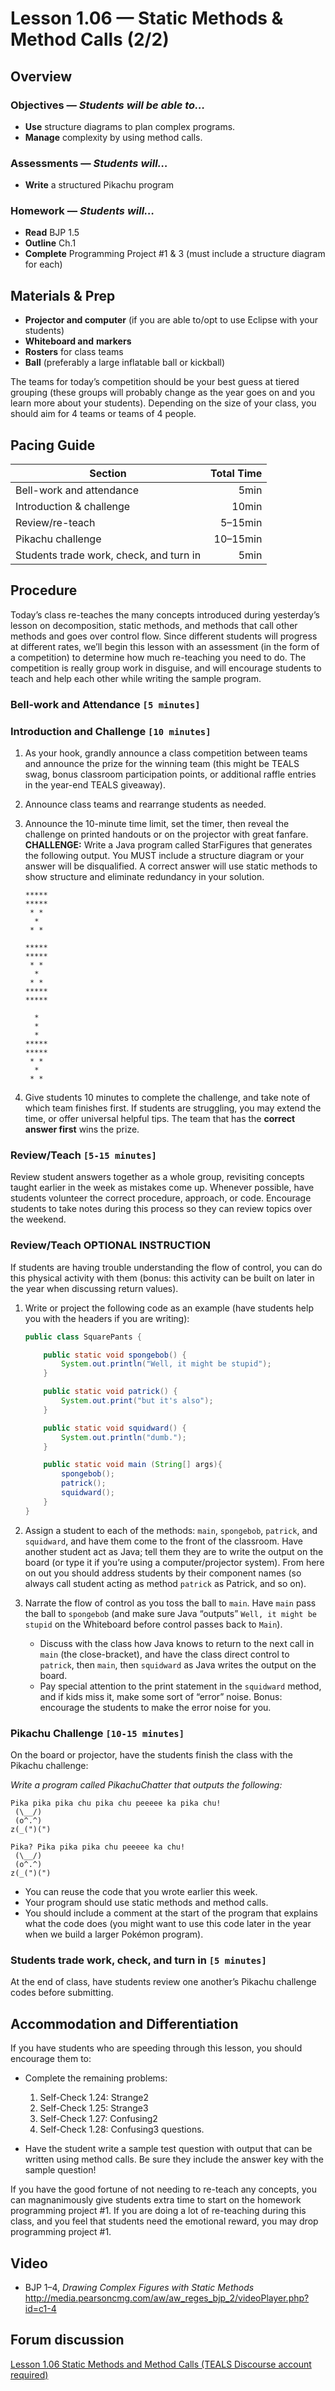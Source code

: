 Lesson 1.06 — Static Methods & Method Calls (2/2)
====================================================================================================

Overview
--------
### Objectives — _Students will be able to…_
- **Use** structure diagrams to plan complex programs.
- **Manage** complexity by using method calls.

### Assessments — _Students will…_
- **Write** a structured Pikachu program

### Homework — _Students will…_
- **Read** BJP 1.5
- **Outline** Ch.1
- **Complete** Programming Project #1 & 3 (must include a structure diagram for each)


Materials & Prep
----------------
- **Projector and computer** (if you are able to/opt to use Eclipse with your students)
- **Whiteboard and** **markers**
- **Rosters** for class teams
- **Ball** (preferably a large inflatable ball or kickball)

The teams for today’s competition should be your best guess at tiered grouping (these groups will
probably change as the year goes on and you learn more about your students). Depending on the size
of your class, you should aim for 4 teams or teams of 4 people.


Pacing Guide
------------
| Section                                 | Total Time |
|-----------------------------------------|-----------:|
| Bell-work and attendance                |       5min |
| Introduction & challenge                |      10min |
| Review/re-teach                         |    5–15min |
| Pikachu challenge                       |   10–15min |
| Students trade work, check, and turn in |       5min |


Procedure
---------

Today’s class re-teaches the many concepts introduced during yesterday’s lesson on decomposition,
static methods, and methods that call other methods and goes over control flow. Since different
students will progress at different rates, we’ll begin this lesson with an assessment (in the form
of a competition) to determine how much re-teaching you need to do. The competition is really group
work in disguise, and will encourage students to teach and help each other while writing the sample
program.

### Bell-work and Attendance `[5 minutes]`

### Introduction and Challenge `[10 minutes]`

1. As your hook, grandly announce a class competition between teams and announce the prize for the
  winning team (this might be TEALS swag, bonus classroom participation points, or additional raffle
  entries in the year-end TEALS giveaway).

2. Announce class teams and rearrange students as needed.

3. Announce the 10-minute time limit, set the timer, then reveal the challenge on printed handouts
  or on the projector with great fanfare. **CHALLENGE:** Write a Java program called StarFigures
  that generates the following output. You MUST include a structure diagram or your answer will be
  disqualified. A correct answer will use static methods to show structure and eliminate redundancy
  in your solution.

    ```
    *****
    *****
     * *
      *
     * *

    *****
    *****
     * *
      *
     * *
    *****
    *****

      *
      *
      *
    *****
    *****
     * *
      *
     * *
    ```

4. Give students 10 minutes to complete the challenge, and take note of which team finishes first.
  If students are struggling, you may extend the time, or offer universal helpful tips. The team
  that has the **correct answer first** wins the prize.

### Review/Teach `[5-15 minutes]`

Review student answers together as a whole group, revisiting concepts taught earlier in the week as
mistakes come up. Whenever possible, have students volunteer the correct procedure, approach, or
code. Encourage students to take notes during this process so they can review topics over the
weekend.

### Review/Teach **OPTIONAL INSTRUCTION**

If students are having trouble understanding the flow of control, you can do this physical activity
with them (bonus: this activity can be built on later in the year when discussing return values).

1. Write or project the following code as an example (have students help you with the headers if you
  are writing):

    ``` Java
    public class SquarePants {

        public static void spongebob() {
            System.out.println("Well, it might be stupid");
        }

        public static void patrick() {
            System.out.print("but it's also");
        }

        public static void squidward() {
            System.out.println("dumb.");
        }

        public static void main (String[] args){
            spongebob();
            patrick();
            squidward();
        }
    }
    ```

2. Assign a student to each of the methods: `main`, `spongebob`, `patrick`, and `squidward`, and
  have them come to the front of the classroom. Have another student act as Java; tell them they are
  to write the output on the board (or type it if you’re using a computer/projector system). From
  here on out you should address students by their component names (so always call student acting as
  method `patrick` as Patrick, and so on).

3. Narrate the flow of control as you toss the ball to `main`. Have `main` pass the ball to
  `spongebob` (and make sure Java “outputs” `Well, it might be stupid` on the Whiteboard before
  control passes back to `Main`).
    - Discuss with the class how Java knows to return to the next call in `main` (the
      close-bracket), and have the class direct control to `patrick`, then `main`, then `squidward`
      as Java writes the output on the board.
    - Pay special attention to the print statement in the `squidward` method, and if kids miss it,
      make some sort of “error” noise. Bonus: encourage the students to make the error noise for
      you.

### Pikachu Challenge `[10-15 minutes]`
On the board or projector, have the students finish the class with the Pikachu challenge:

_Write a program called PikachuChatter that outputs the following:_

```
Pika pika pika chu pika chu peeeee ka pika chu!
 (\__/)
 (o^.^)
z(_(")(")

Pika? Pika pika pika chu peeeee ka chu!
 (\__/)
 (o^.^)
z(_(")(")
```

- You can reuse the code that you wrote earlier this week.
- Your program should use static methods and method calls.
- You should include a comment at the start of the program that explains what the code does (you
  might want to use this code later in the year when we build a larger Pokémon program).

### Students trade work, check, and turn in `[5 minutes]`
At the end of class, have students review one another’s Pikachu challenge codes before submitting.


Accommodation and Differentiation
---------------------------------
If you have students who are speeding through this lesson, you should encourage them to:

- Complete the remaining problems:
    1. Self-Check 1.24: Strange2
    2. Self-Check 1.25: Strange3
    3. Self-Check 1.27: Confusing2
    4. Self-Check 1.28: Confusing3
  questions.

- Have the student write a sample test question with output that can be written using method
  calls. Be sure they include the answer key with the sample question!

If you have the good fortune of not needing to re-teach any concepts, you can magnanimously give
students extra time to start on the homework programming project \#1. If you are doing a lot of
re-teaching during this class, and you feel that students need the emotional reward, you may drop
programming project \#1.


Video
-----
- BJP 1–4, _Drawing Complex Figures with Static Methods_<br>
  <http://media.pearsoncmg.com/aw/aw_reges_bjp_2/videoPlayer.php?id=c1-4>


Forum discussion
---------------------------
[Lesson 1.06 Static Methods and Method Calls (TEALS Discourse account required)](http://forums.tealsk12.org/c/ap-cs-a-unit-1/1-05-static-methods-method-calls)
